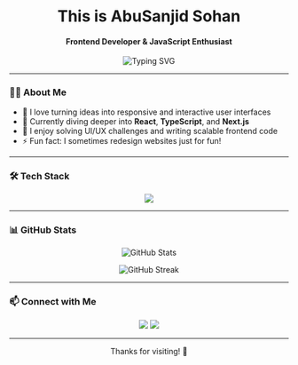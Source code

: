 <h1 align="center">This is AbuSanjid Sohan</h1>
<h4 align="center">Frontend Developer & JavaScript Enthusiast</h3>

<p align="center">
  <img src="https://readme-typing-svg.herokuapp.com?font=Fira+Code&size=24&pause=1000&color=36BCF7&center=true&vCenter=true&width=435&lines=Crafting+modern+web+experiences;Passionate+about+clean+UI+%26+UX;Always+learning+something+new" alt="Typing SVG" />
</p>

---

### 👨‍💻 About Me

- 🔭 I love turning ideas into responsive and interactive user interfaces  
- 🌱 Currently diving deeper into **React**, **TypeScript**, and **Next.js**  
- 🧩 I enjoy solving UI/UX challenges and writing scalable frontend code  
- ⚡ Fun fact: I sometimes redesign websites just for fun!

---

### 🛠️ Tech Stack

<div align="center">
  <img src="https://skillicons.dev/icons?i=html,css,sass,bootstrap,tailwind,js,react,nextjs,git,github,vscode" />
</div>

---

### 📊 GitHub Stats

<p align="center">
  <img src="https://github-readme-stats.vercel.app/api?username=abusanjidsohan&show_icons=true&theme=radical" alt="GitHub Stats" />
</p>

<p align="center">
  <img src="https://github-readme-streak-stats.herokuapp.com/?user=abusanjidsohan&theme=radical" alt="GitHub Streak" />
</p>


---

### 📫 Connect with Me

<!-- Add your social links here -->
<p align="center">
  <a href="https://bd.linkedin.com/in/abusanjidsohan"><img src="https://img.shields.io/badge/LinkedIn-0A66C2?style=for-the-badge&logo=linkedin&logoColor=white" /></a>
  <a href="mailto:abusanjid.sohan@gmail.com"><img src="https://img.shields.io/badge/Email-D14836?style=for-the-badge&logo=gmail&logoColor=white" /></a>
</p>

---

<p align="center">Thanks for visiting! 🚀</p>
